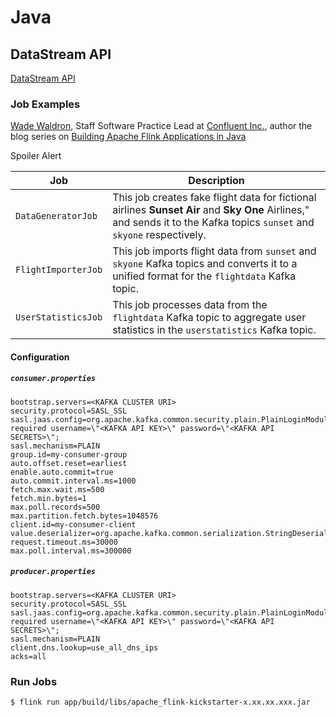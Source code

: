 # Java

## DataStream API
[DataStream API](https://nightlies.apache.org/flink/flink-docs-master/docs/learn-flink/datastream_api/)

### Job Examples
[Wade Waldron](https://www.linkedin.com/in/wade-waldron/), Staff Software Practice Lead at [Confluent Inc.](https://www.confluent.io/), author the blog series on [Building Apache Flink Applications in Java](https://developer.confluent.io/courses/flink-java/overview/)

Spoiler Alert

Job|Description
-|-
`DataGeneratorJob`|This job creates fake flight data for fictional airlines **Sunset Air** and **Sky One** Airlines," and sends it to the Kafka topics `sunset` and `skyone` respectively.
`FlightImporterJob`|This job imports flight data from `sunset` and `skyone` Kafka topics and converts it to a unified format for the `flightdata` Kafka topic.
`UserStatisticsJob`|This job processes data from the `flightdata` Kafka topic to aggregate user statistics in the `userstatistics` Kafka topic.

#### Configuration


##### `consumer.properties`
```
bootstrap.servers=<KAFKA CLUSTER URI>
security.protocol=SASL_SSL
sasl.jaas.config=org.apache.kafka.common.security.plain.PlainLoginModule required username=\"<KAFKA API KEY>\" password=\"<KAFKA API SECRETS>\";
sasl.mechanism=PLAIN
group.id=my-consumer-group
auto.offset.reset=earliest
enable.auto.commit=true
auto.commit.interval.ms=1000
fetch.max.wait.ms=500
fetch.min.bytes=1
max.poll.records=500
max.partition.fetch.bytes=1048576
client.id=my-consumer-client
value.deserializer=org.apache.kafka.common.serialization.StringDeserializer
request.timeout.ms=30000
max.poll.interval.ms=300000
```

##### `producer.properties`
```
bootstrap.servers=<KAFKA CLUSTER URI>
security.protocol=SASL_SSL
sasl.jaas.config=org.apache.kafka.common.security.plain.PlainLoginModule required username=\"<KAFKA API KEY>\" password=\"<KAFKA API SECRETS>\";
sasl.mechanism=PLAIN
client.dns.lookup=use_all_dns_ips
acks=all
```

### Run Jobs
```
$ flink run app/build/libs/apache_flink-kickstarter-x.xx.xx.xxx.jar
```
